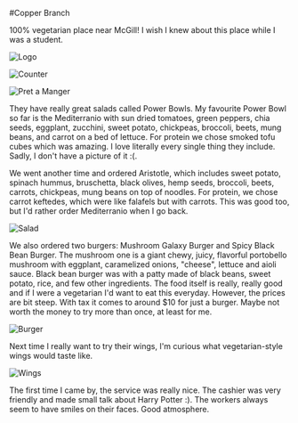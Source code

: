 #Copper Branch

100% vegetarian place near McGill! I wish I knew about this place while I was a student. 

![Logo](../images/food/montreal/copper_branch/1.jpg "Logo")

![Counter](../images/food/montreal/copper_branch/2.jpg "Counter")

![Pret a Manger](../images/food/montreal/copper_branch/3.jpg "Pret a Manger")

They have really great salads called Power Bowls. My favourite Power Bowl so far is the Mediterranio with sun dried tomatoes, green peppers, chia seeds, eggplant, zucchini, sweet potato, chickpeas, broccoli, beets, mung beans, and carrot on a bed of lettuce. For protein we chose smoked tofu cubes which was amazing. I love literally every single thing they include. Sadly, I don't have a picture of it :(.

We went another time and ordered Aristotle, which includes sweet potato, spinach hummus, bruschetta, black olives, hemp seeds, broccoli, beets, carrots, chickpeas, mung beans on top of noodles. For protein, we chose carrot keftedes, which were like falafels but with carrots. This was good too, but I'd rather order Mediterranio when I go back. 

![Salad](../images/food/montreal/copper_branch/6.jpg "Salad")

We also ordered two burgers: Mushroom Galaxy Burger and Spicy Black Bean Burger. The mushroom one is a giant chewy, juicy, flavorful portobello mushroom with eggplant, caramelized onions, "cheese", lettuce and aioli sauce. Black bean burger was with a patty made of black beans, sweet potato, rice, and few other ingredients. The food itself is really, really good and if I were a vegetarian I'd want to eat this everyday. However, the prices are bit steep. With tax it comes to around $10 for just a burger. Maybe not worth the money to try more than once, at least for me.

![Burger](../images/food/montreal/copper_branch/5.jpg "Burger")

Next time I really want to try their wings, I'm curious what vegetarian-style wings would taste like.

![Wings](../images/food/montreal/copper_branch/4.jpg "Wings")

The first time I came by, the service was really nice. The cashier was very friendly and made small talk about Harry Potter :). The workers always seem to have smiles on their faces. Good atmosphere.